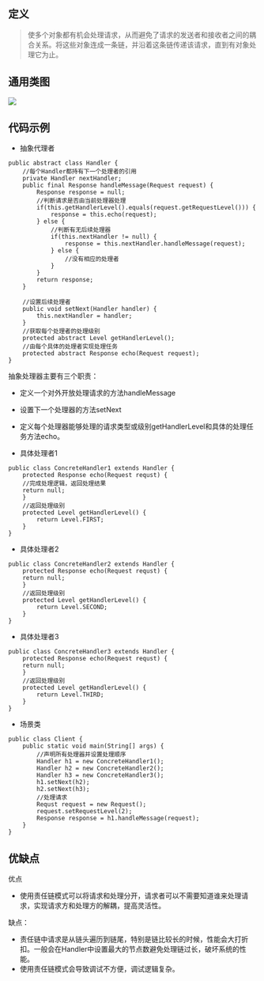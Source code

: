 ## 定义

> 使多个对象都有机会处理请求，从而避免了请求的发送者和接收者之间的耦合关系。将这些对象连成一条链，并沿着这条链传递该请求，直到有对象处理它为止。

## 通用类图

![](https://ws1.sinaimg.cn/large/bc18b842gy1fd1hcnrbixj20hb0aeglu)

## 代码示例

* 抽象代理者

```
public abstract class Handler {
    //每个Handler都持有下一个处理者的引用
    private Handler nextHandler;
    public final Response handleMessage(Request request) {
        Response response = null;
        //判断请求是否由当前处理器处理
        if(this.getHandlerLevel().equals(request.getRequestLevel())) {
            response = this.echo(request);
        } else {
            //判断有无后续处理器
            if(this.nextHandler != null) {
                response = this.nextHandler.handleMessage(request);
            } else {
                //没有相应的处理者
            }
        }
        return response;
    }

    //设置后续处理者
    public void setNext(Handler handler) {
        this.nextHandler = handler;
    }
    //获取每个处理者的处理级别
    protected abstract Level getHandlerLevel();
    //由每个具体的处理者实现处理任务
    protected abstract Response echo(Request request);
}
```

抽象处理器主要有三个职责：

* 定义一个对外开放处理请求的方法handleMessage
* 设置下一个处理器的方法setNext
* 定义每个处理器能够处理的请求类型或级别getHandlerLevel和具体的处理任务方法echo。

* 具体处理者1

```
public class ConcreteHandler1 extends Handler {
    protected Response echo(Request requst) {
    //完成处理逻辑，返回处理结果
    return null;
    }
    //返回处理级别
    protected Level getHandlerLevel() {
        return Level.FIRST;
    }
}
```

* 具体处理者2

```
public class ConcreteHandler2 extends Handler {
    protected Response echo(Request requst) {
    return null;
    }
    //返回处理级别
    protected Level getHandlerLevel() {
        return Level.SECOND;
    }
}
```

* 具体处理者3

```
public class ConcreteHandler3 extends Handler {
    protected Response echo(Request requst) {
    return null;
    }
    //返回处理级别
    protected Level getHandlerLevel() {
        return Level.THIRD;
    }
}
```

* 场景类

```
public class Client {
    public static void main(String[] args) {
        //声明所有处理器并设置处理顺序
        Handler h1 = new ConcreteHandler1();
        Handler h2 = new ConcreteHandler2();
        Handler h3 = new ConcreteHandler3();
        h1.setNext(h2);
        h2.setNext(h3);
        //处理请求
        Requst request = new Request();
        request.setRequestLevel(2);
        Response response = h1.handleMessage(request);
    }
}
```

## 优缺点

优点

* 使用责任链模式可以将请求和处理分开，请求者可以不需要知道谁来处理请求，实现请求方和处理方的解耦，提高灵活性。

缺点：

* 责任链中请求是从链头遍历到链尾，特别是链比较长的时候，性能会大打折扣。一般会在Handler中设置最大的节点数避免处理链过长，破坏系统的性能。
* 使用责任链模式会导致调试不方便，调试逻辑复杂。